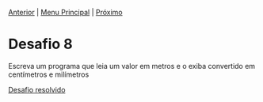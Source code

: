 [Anterior](Desafio007.md) | [Menu Principal](/README.md/) | [Próximo](Desafio009.md)

# Desafio 8

Escreva um programa que leia um valor em metros e o exiba convertido em centímetros e milímetros

[Desafio resolvido](/Desafios/desafio008.py/)